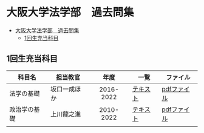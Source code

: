 # 大阪大学法学部　過去問集

- [大阪大学法学部　過去問集](#大阪大学法学部過去問集)
  - [1回生充当科目](#1回生充当科目)

## 1回生充当科目

|科目名|担当教官|年度|一覧|ファイル|
|-|-|:-:|-|-|
|法学の基礎|坂口一成ほか|2016-2022|[テキスト](/pages/law_basis.html)|[pdfファイル](/kakomon/year1/law_basis_2016-2022.pdf)|
|政治学の基礎|上川龍之進|2010-2022|[テキスト](/pages/politic_basis.html)|[pdfファイル](/kakomon/year1/politic_basis_2010-2022.pdf)|
|||||
